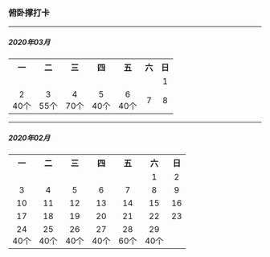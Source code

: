 ### 俯卧撑打卡


---
##### 2020年03月

<table align="center">
	<tr>
	    <th>一</th>
	    <th>二</th>
	    <th>三</th>
	    <th>四</th>
	    <th>五</th>
	    <th>六</th>
	    <th>日</th>
	</tr >
	<tr >
	    <td align="center" ></td>
	    <td align="center" ></td>
	    <td align="center" ></td>
	    <td align="center" ></td>
	    <td align="center" ></td>
	    <td align="center" ></td>
	    <td align="center" >1</td>
	</tr>
    <tr >
        <td align="center" >2<br><span>40个</span></td>
        <td align="center" >3<br><span>55个</span></td>
        <td align="center" >4<br><span>70个</span></td>
        <td align="center" >5<br><span>40个</span></td>
        <td align="center" >6<br><span>40个</span></td>
        <td align="center" >7</td>
        <td align="center" >8</td>
    </tr>

</table>


---
##### 2020年02月

<table align="center">
	<tr>
	    <th>一</th>
	    <th>二</th>
	    <th>三</th>
	    <th>四</th>
	    <th>五</th>
	    <th>六</th>
	    <th>日</th>
	</tr >
	<tr >
	    <td align="center" ></td>
	    <td align="center" ></td>
	    <td align="center" ></td>
	    <td align="center" ></td>
	    <td align="center" ></td>
	    <td align="center" >1</td>
	    <td align="center" >2</td>
	</tr>
	<tr >
	    <td align="center" >3</td>
	    <td align="center" >4</td>
	    <td align="center" >5</td>
	    <td align="center" >6</td>
	    <td align="center" >7</td>
	    <td align="center" >8</td>
	    <td align="center" >9</td>
	</tr>
	<tr >
	    <td align="center" >10</td>
	    <td align="center" >11</td>
	    <td align="center" >12</td>
	    <td align="center" >13</td>
	    <td align="center" >14</td>
	    <td align="center" >15</td>
	    <td align="center" >16</td>
	</tr>
	<tr >
	    <td align="center" >17</td>
	    <td align="center" >18</td>
	    <td align="center" >19</td>
	    <td align="center" >20</td>
	    <td align="center" >21</td>
	    <td align="center" >22</td>
	    <td align="center" >23</td>
	</tr>
	<tr >
	    <td align="center" >24<br><span>40个</span></td>
	    <td align="center" >25<br><span>40个</span></td>
	    <td align="center" >26<br><span>40个</span></td>
	    <td align="center" >27<br><span>40个</span></td>
	    <td align="center" >28<br><span>60个</span></td>
	    <td align="center" >29<br><span>40个</span></td>
	    <td align="center" ></td>
	</tr>

</table>

